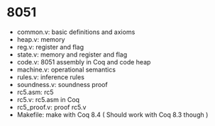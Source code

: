 8051
====
* common.v:
  basic definitions and axioms
* heap.v:
  memory
* reg.v:
  register and flag
* state.v:
  memory and register and flag
* code.v:
  8051 assembly in Coq and code heap
* machine.v:
  operational semantics
* rules.v:
  inference rules
* soundness.v:
  soundness proof
* rc5.asm:
  rc5
* rc5.v:
  rc5.asm in Coq
* rc5_proof.v:
  proof rc5.v
* Makefile:
  make with Coq 8.4 ( Should work with Coq 8.3 though )
